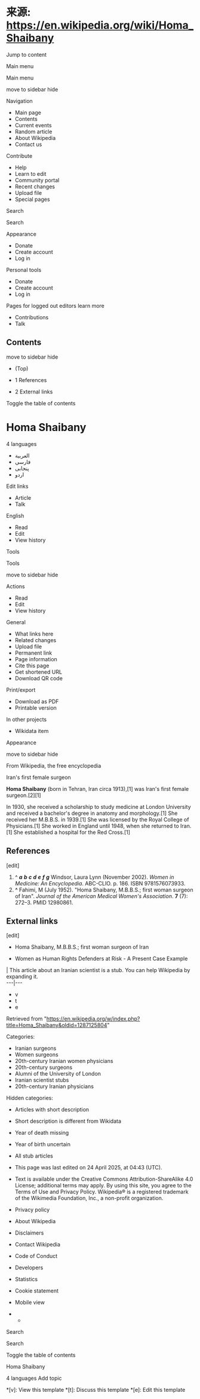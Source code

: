 # 来源: https://en.wikipedia.org/wiki/Homa_Shaibany

Jump to content

Main menu

Main menu

move to sidebar hide

Navigation 

  * Main page
  * Contents
  * Current events
  * Random article
  * About Wikipedia
  * Contact us



Contribute 

  * Help
  * Learn to edit
  * Community portal
  * Recent changes
  * Upload file
  * Special pages



Search

Search







Appearance




  * Donate
  * Create account
  * Log in



Personal tools

  * Donate
  * Create account
  * Log in



Pages for logged out editors learn more

  * Contributions
  * Talk



## Contents

move to sidebar hide

  * (Top)

  * 1 References

  * 2 External links




Toggle the table of contents

# Homa Shaibany

4 languages

  * العربية
  * فارسی
  * پنجابی
  * اردو



Edit links

  * Article
  * Talk



English




  * Read
  * Edit
  * View history



Tools

Tools

move to sidebar hide

Actions 

  * Read
  * Edit
  * View history



General 

  * What links here
  * Related changes
  * Upload file
  * Permanent link
  * Page information
  * Cite this page
  * Get shortened URL
  * Download QR code



Print/export 

  * Download as PDF
  * Printable version



In other projects 

  * Wikidata item



Appearance

move to sidebar hide

From Wikipedia, the free encyclopedia

Iran's first female surgeon

**Homa Shaibany** (born in Tehran, Iran circa 1913),[1] was Iran's first female surgeon.[2][1]

In 1930, she received a scholarship to study medicine at London University and received a bachelor's degree in anatomy and morphology.[1] She received her M.B.B.S. in 1939.[1] She was licensed by the Royal College of Physicians.[1] She worked in England until 1948, when she returned to Iran.[1] She established a hospital for the Red Cross.[1]

## References

[edit]

  1. ^ _**a**_ _**b**_ _**c**_ _**d**_ _**e**_ _**f**_ _**g**_ Windsor, Laura Lynn (November 2002). _Women in Medicine: An Encyclopedia_. ABC-CLIO. p. 186. ISBN 9781576073933.
  2. **^** Fahimi, M (July 1952). "Homa Shaibany, M.B.B.S.; first woman surgeon of Iran". _Journal of the American Medical Women's Association_. **7** (7): 272–3\. PMID 12980861.



## External links

[edit]

  * Homa Shaibany, M.B.B.S.; first woman surgeon of Iran


  * Women as Human Rights Defenders at Risk - A Present Case Example



| This article about an Iranian scientist is a stub. You can help Wikipedia by expanding it.  
---|---  
  
  * v
  * t
  * e



Retrieved from "https://en.wikipedia.org/w/index.php?title=Homa_Shaibany&oldid=1287125804"

Categories: 

  * Iranian surgeons
  * Women surgeons
  * 20th-century Iranian women physicians
  * 20th-century surgeons
  * Alumni of the University of London
  * Iranian scientist stubs
  * 20th-century Iranian physicians



Hidden categories: 

  * Articles with short description
  * Short description is different from Wikidata
  * Year of death missing
  * Year of birth uncertain
  * All stub articles



  * This page was last edited on 24 April 2025, at 04:43 (UTC).
  * Text is available under the Creative Commons Attribution-ShareAlike 4.0 License; additional terms may apply. By using this site, you agree to the Terms of Use and Privacy Policy. Wikipedia® is a registered trademark of the Wikimedia Foundation, Inc., a non-profit organization.


  * Privacy policy
  * About Wikipedia
  * Disclaimers
  * Contact Wikipedia
  * Code of Conduct
  * Developers
  * Statistics
  * Cookie statement
  * Mobile view


  *   * 


Search

Search

Toggle the table of contents

Homa Shaibany

4 languages Add topic



  *[v]: View this template
  *[t]: Discuss this template
  *[e]: Edit this template
